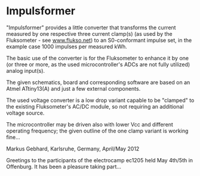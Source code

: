 # Impulsformer
"Impulsformer" provides a little converter that transforms the current
measured by one respective three current clamp(s) (as used by the 
Fluksometer - see www.flukso.net) to an S0-conformant impulse set, 
in the example case 1000 impulses per measured kWh.

The basic use of the converter is for the Fluksometer to enhance it
by one (or three or more, as the used microcontroller's ADCs are not
fully utilized) analog input(s).

The given schematics, board and corresponding software are based on an
Atmel ATtiny13(A) and just a few external components.

The used voltage converter is a low drop variant capable to be "clamped"
to the existing Fluksometer's AC/DC module, so not requiring an
additional voltage source.

The microcontroller may be driven also with lower Vcc and different
operating frequency; the given outline of the one clamp variant is working fine...

Markus Gebhard, Karlsruhe, Germany, April/May 2012

Greetings to the participants of the electrocamp ec1205 held May 4th/5th in Offenburg.
It has been a pleasure taking part...